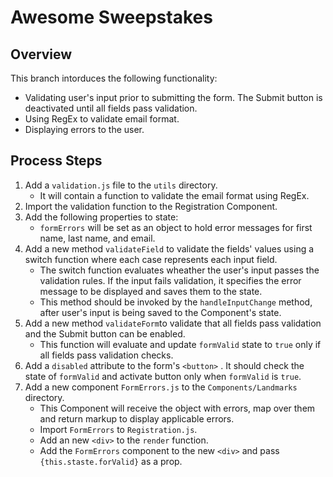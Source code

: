# Awesome Sweepstakes

## Overview
This branch intorduces the following functionality:
* Validating user's input prior to submitting the form. The Submit button is deactivated until all fields pass validation.
* Using RegEx to validate email format.
* Displaying errors to the user.


## Process Steps
1. Add a `validation.js` file to the `utils` directory. 
    * It will contain a function to validate the email format using RegEx.
1. Import the validation function to the Registration Component.
1. Add the following properties to state:
    * `formErrors` will be set as an object to hold error messages for first name, last name, and email.
1. Add a new method `validateField` to validate the fields' values using a switch function where each case represents each input field.
    * The switch function evaluates wheather the user's input passes the validation rules. If the input fails validation, it specifies the error message to be displayed and saves them to the state.
    * This method should be invoked by the `handleInputChange` method, after user's input is being saved to the Component's state.
1. Add a new method `validateForm`to validate that all fields pass validation and the Submit button can be enabled.
    * This function will evaluate and update `formValid` state to `true` only if all fields pass validation checks.
1. Add a `disabled` attribute to the form's `<button>` . It should check the state of `formValid` and activate button only when `formValid` is `true`.
1. Add a new component `FormErrors.js` to the `Components/Landmarks` directory.
    * This Component will receive the object with errors, map over them and return markup to display applicable errors.
    * Import `FormErrors` to `Registration.js`.
    * Add an new `<div>` to the `render` function.
    * Add the `FormErrors` component to the new `<div>`  and pass `{this.staste.forValid}` as a prop.
